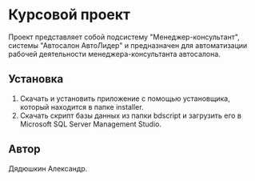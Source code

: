 # Курсовой проект
Проект представляет собой подсистему "Менеджер-консультант", системы "Автосалон АвтоЛидер" и предназначен для автоматизации рабочей деятельности менеджера-консультанта автосалона.
## Установка
1. Скачать и установить приложение с помощью установщика, который находится в папке installer.
2. Скачать скрипт базы данных из папки bdscript и загрузить его в  Microsoft SQL Server Management Studio. 
## Автор
Дядюшкин Александр.
